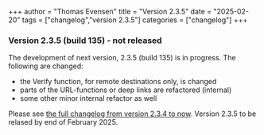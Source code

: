 +++
author = "Thomas Evensen"
title = "Version 2.3.5"
date = "2025-02-20"
tags = ["changelog","version 2.3.5"]
categories = ["changelog"]
+++

### Version 2.3.5 (build 135) - not released

The development of next version, 2.3.5 (build 135) is in progress. The following are changed:

- the Verify function, for remote destinations only, is changed
- parts of the URL-functions or deep links are refactored (internal)
- some other minor internal refactor as well

Please see [the full changelog from version 2.3.4 to now](https://github.com/rsyncOSX/RsyncUI/compare/v2.3.4...v2.3.5). Version 2.3.5 to be relased by end of February 2025.